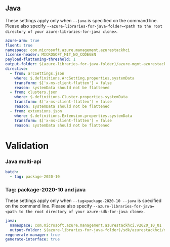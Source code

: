 ## Java

These settings apply only when `--java` is specified on the command line.
Please also specify `--azure-libraries-for-java-folder=<path to the root directory of your azure-libraries-for-java clone>`.

``` yaml $(java)
azure-arm: true
fluent: true
namespace: com.microsoft.azure.management.azurestackhci
license-header: MICROSOFT_MIT_NO_CODEGEN
payload-flattening-threshold: 1
output-folder: $(azure-libraries-for-java-folder)/azure-mgmt-azurestackhci
directive:
  - from: arcSettings.json
    where: $.definitions.ArcSetting.properties.systemData
    transform: $['x-ms-client-flatten'] = false
    reason: systemData should not be flattened
  - from: clusters.json
    where: $.definitions.Cluster.properties.systemData
    transform: $['x-ms-client-flatten'] = false
    reason: systemData should not be flattened
  - from: extensions.json
    where: $.definitions.Extension.properties.systemData
    transform: $['x-ms-client-flatten'] = false
    reason: systemData should not be flattened
```

# Validation


### Java multi-api

``` yaml $(java) && $(multiapi)
batch:
  - tag: package-2020-10
```

### Tag: package-2020-10 and java

These settings apply only when `--tag=package-2020-10 --java` is specified on the command line.
Please also specify `--azure-libraries-for-java=<path to the root directory of your azure-sdk-for-java clone>`.

``` yaml $(tag) == 'package-2020-10' && $(java) && $(multiapi)
java:
  namespace: com.microsoft.azure.management.azurestackhci.v2020_10_01
  output-folder: $(azure-libraries-for-java-folder)/sdk/azurestackhci/mgmt-v2020_10_01
regenerate-manager: true
generate-interface: true
```
